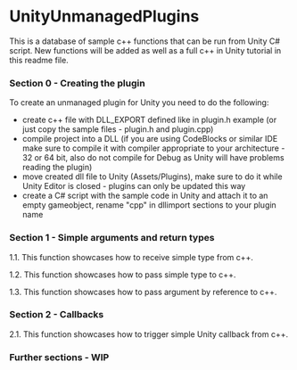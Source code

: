 # UnityUnmanagedPlugins
This is a database of sample c++ functions that can be run from Unity C# script.
New functions will be added as well as a full c++ in Unity tutorial in this readme file.

### Section 0 - Creating the plugin
To create an unmanaged plugin for Unity you need to do the following:

- create c++ file with DLL_EXPORT defined like in plugin.h example (or just copy the sample files - plugin.h and plugin.cpp)
- compile project into a DLL (if you are using CodeBlocks or similar IDE make sure to compile it with compiler appropriate to your architecture - 32 or 64 bit, also do not compile for Debug as Unity will have problems reading the plugin)
- move created dll file to Unity (Assets/Plugins), make sure to do it while Unity Editor is closed - plugins can only be updated this way
- create a C# script with the sample code in Unity and attach it to an empty gameobject, rename "cpp" in dllimport sections to your plugin name

### Section 1 - Simple arguments and return types

1.1. This function showcases how to receive simple type from c++.

1.2. This function showcases how to pass simple type to c++.

1.3. This function showcases how to pass argument by reference to c++.

### Section 2 - Callbacks

2.1. This function showcases how to trigger simple Unity callback from c++.

### Further sections - WIP
